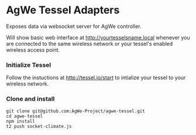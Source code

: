 # AgWe Tessel Adapters

Exposes data via websocket server for AgWe controller.

Will show basic web interface at http://yourtesselsname.local whenever you are connected to the same wireless network or your tessel's enabled wireless access point.

### Initialize Tessel

Follow the instuctions at http://tessel.io/start to intialize your tessel to your wireless network.


### Clone and install

```
git clone git@github.com:AgWe-Project/agwe-tessel.git
cd agwe-tessel
npm install
t2 push socket-climate.js
```


